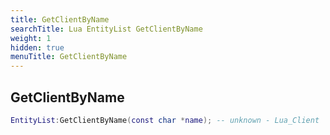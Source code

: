 ```yaml
---
title: GetClientByName
searchTitle: Lua EntityList GetClientByName
weight: 1
hidden: true
menuTitle: GetClientByName
---
```

## GetClientByName
```lua
EntityList:GetClientByName(const char *name); -- unknown - Lua_Client
```